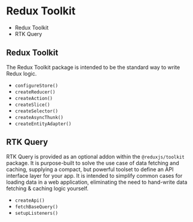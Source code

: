 # Redux Toolkit

- Redux Toolkit
- RTK Query

## Redux Toolkit

The Redux Toolkit package is intended to be the standard way to write Redux logic.

- `configureStore()`
- `createReducer()`
- `createAction()`
- `createSlice()`
- `createSelector()`
- `createAsyncThunk()`
- `createEntityAdapter()`

## RTK Query

RTK Query is provided as an optional addon within the `@reduxjs/toolkit` package. It is purpose-built to solve the use case of data fetching and caching, supplying a compact, but powerful toolset to define an API interface layer for your app. It is intended to simplify common cases for loading data in a web application, eliminating the need to hand-write data fetching & caching logic yourself.

- `createApi()`
- `fetchBaseQuery()`
- `setupListeners()`